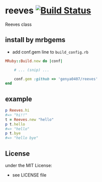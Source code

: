 # reeves   [![Build Status](https://travis-ci.org/genya0407/reeves.svg?branch=master)](https://travis-ci.org/genya0407/reeves)
Reeves class
## install by mrbgems
- add conf.gem line to `build_config.rb`

```ruby
MRuby::Build.new do |conf|

    # ... (snip) ...

    conf.gem :github => 'genya0407/reeves'
end
```
## example
```ruby
p Reeves.hi
#=> "hi!!"
t = Reeves.new "hello"
p t.hello
#=> "hello"
p t.bye
#=> "hello bye"
```

## License
under the MIT License:
- see LICENSE file
